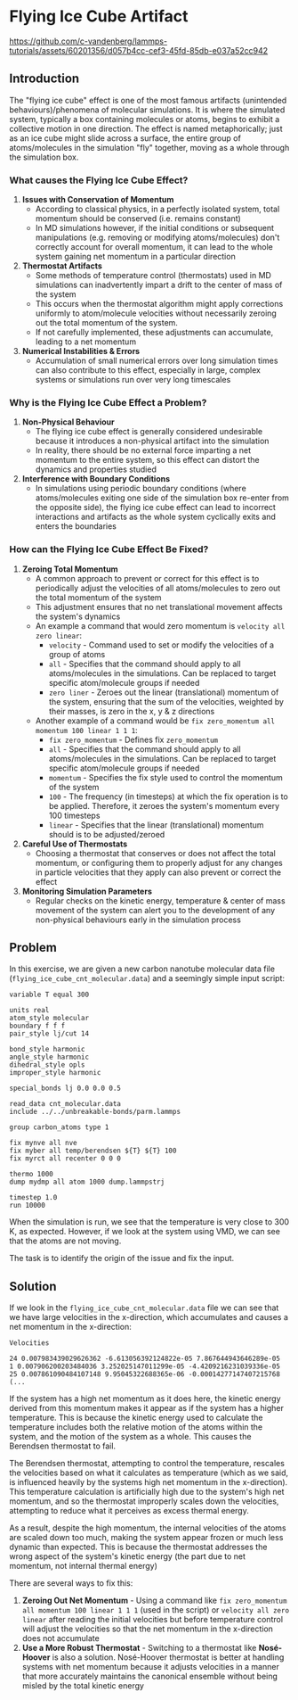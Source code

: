 # Flying Ice Cube Artifact

https://github.com/c-vandenberg/lammps-tutorials/assets/60201356/d057b4cc-cef3-45fd-85db-e037a52cc942

## Introduction
The "flying ice cube" effect is one of the most famous artifacts (unintended behaviours)/phenomena of molecular simulations. It is where the simulated system, typically a box containing molecules or atoms, begins to exhibit a collective motion in one direction. The effect is named metaphorically; just as an ice cube might slide across a surface, the entire group of atoms/molecules in the simulation "fly" together, moving as a whole through the simulation box.

### What causes the Flying Ice Cube Effect?
1. **Issues with Conservation of Momentum**
    * According to classical physics, in a perfectly isolated system, total momentum should be conserved (i.e. remains constant)
    * In MD simulations however, if the initial conditions or subsequent manipulations (e.g. removing or modifying atoms/molecules) don't correctly account for overall momentum, it can lead to the whole system gaining net momentum in a particular direction
2. **Thermostat Artifacts**
   * Some methods of temperature control (thermostats) used in MD simulations can inadvertently impart a drift to the center of mass of the system
   * This occurs when the thermostat algorithm might apply corrections uniformly to atom/molecule velocities without necessarily zeroing out the total momentum of the system. 
   * If not carefully implemented, these adjustments can accumulate, leading to a net momentum
3. **Numerical Instabilities & Errors**
   * Accumulation of small numerical errors over long simulation times can also contribute to this effect, especially in large, complex systems or simulations run over very long timescales

### Why is the Flying Ice Cube Effect a Problem?
1. **Non-Physical Behaviour**
   * The flying ice cube effect is generally considered undesirable because it introduces a non-physical artifact into the simulation
   * In reality, there should be no external force imparting a net momentum to the entire system, so this effect can distort the dynamics and properties studied
2. **Interference with Boundary Conditions**
   * In simulations using periodic boundary conditions (where atoms/molecules exiting one side of the simulation box re-enter from the opposite side), the flying ice cube effect can lead to incorrect interactions and artifacts as the whole system cyclically exits and enters the boundaries

### How can the Flying Ice Cube Effect Be Fixed?
1. **Zeroing Total Momentum**
   * A common approach to prevent or correct for this effect is to periodically adjust the velocities of all atoms/molecules to zero out the total momentum of the system
   * This adjustment ensures that no net translational movement affects the system's dynamics
   * An example a command that would zero momentum is `velocity all zero linear`:
     * `velocity` - Command used to set or modify the velocities of a group of atoms
     * `all` - Specifies that the command should apply to all atoms/molecules in the simulations. Can be replaced to target specific atom/molecule groups if needed
     * `zero liner` - Zeroes out the linear (translational) momentum of the system, ensuring that the sum of the velocities, weighted by their masses, is zero in the x, y & z directions
   * Another example of a command would be `fix zero_momentum all momentum 100 linear 1 1 1`:
     * `fix zero_momentum` - Defines fix `zero_momentum`
     * `all` - Specifies that the command should apply to all atoms/molecules in the simulations. Can be replaced to target specific atom/molecule groups if needed
     * `momentum` - Specifies the fix style used to control the momentum of the system
     * `100` - The frequency (in timesteps) at which the fix operation is to be applied. Therefore, it zeroes the system's momentum every 100 timesteps
     * `linear` - Specifies that the linear (translational) momentum should is to be adjusted/zeroed
2. **Careful Use of Thermostats**
   * Choosing a thermostat that conserves or does not affect the total momentum, or configuring them to properly adjust for any changes in particle velocities that they apply can also prevent or correct the effect
3. **Monitoring Simulation Parameters**
   * Regular checks on the kinetic energy, temperature & center of mass movement of the system can alert you to the development of any non-physical behaviours early in the simulation process

## Problem
In this exercise, we are given a new carbon nanotube molecular data file (`flying_ice_cube_cnt_molecular.data`) and a seemingly simple input script: 

```
variable T equal 300

units real
atom_style molecular
boundary f f f
pair_style lj/cut 14

bond_style harmonic
angle_style harmonic
dihedral_style opls
improper_style harmonic

special_bonds lj 0.0 0.0 0.5

read_data cnt_molecular.data
include ../../unbreakable-bonds/parm.lammps

group carbon_atoms type 1

fix mynve all nve
fix myber all temp/berendsen ${T} ${T} 100
fix myrct all recenter 0 0 0

thermo 1000
dump mydmp all atom 1000 dump.lammpstrj

timestep 1.0
run 10000
```

When the simulation is run, we see that the temperature is very close to 300 K, as expected. However, if we look at the system using VMD, we can see that the atoms are not moving.

The task is to identify the origin of the issue and fix the input.

## Solution
If we look in the `flying_ice_cube_cnt_molecular.data` file we can see that we have large velocities in the x-direction, which accumulates and causes a net momentum in the x-direction:
```
Velocities

24 0.007983439029626362 -6.613056392124822e-05 7.867644943646289e-05
1 0.007906200203484036 3.252025147011299e-05 -4.4209216231039336e-05
25 0.007861090484107148 9.95045322688365e-06 -0.00014277147407215768
(...
```

If the system has a high net momentum as it does here, the kinetic energy derived from this momentum makes it appear as if the system has a higher temperature. This is because the kinetic energy used to calculate the temperature includes both the relative motion of the atoms within the system, and the motion of the system as a whole. This causes the Berendsen thermostat to fail.

The Berendsen thermostat, attempting to control the temperature, rescales the velocities based on what it calculates as temperature (which as we said, is influenced heavily by the systems high net momentum in the x-direction). This temperature calculation is artificially high due to the system's high net momentum, and so the thermostat improperly scales down the velocities, attempting to reduce what it perceives as excess thermal energy.

As a result, despite the high momentum, the internal velocities of the atoms are scaled down too much, making the system appear frozen or much less dynamic than expected. This is because the thermostat addresses the wrong aspect of the system's kinetic energy (the part due to net momentum, not internal thermal energy)

There are several ways to fix this:
1. **Zeroing Out Net Momentum** - Using a command like `fix zero_momentum all momentum 100 linear 1 1 1` (used in the script) or `velocity all zero linear` after reading the initial velocities but before temperature control will adjust the velocities so that the net momentum in the x-direction does not accumulate
2. **Use a More Robust Thermostat** - Switching to a thermostat like **Nosé-Hoover** is also a solution. Nosé-Hoover thermostat is better at handling systems with net momentum because it adjusts velocities in a manner that more accurately maintains the canonical ensemble without being misled by the total kinetic energy
